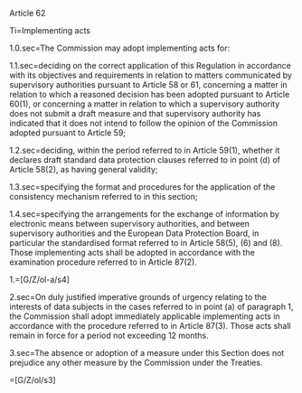 Article 62

Ti=Implementing acts

1.0.sec=The Commission may adopt implementing acts for:

1.1.sec=deciding on the correct application of this Regulation in accordance with its objectives and requirements in relation to matters communicated by supervisory authorities pursuant to Article 58 or 61, concerning a matter in relation to which a reasoned decision has been adopted pursuant to Article 60(1), or concerning a matter in relation to which a supervisory authority does not submit a draft measure and that supervisory authority has indicated that it does not intend to follow the opinion of the Commission adopted pursuant to Article 59;

1.2.sec=deciding, within the period referred to in Article 59(1), whether it declares draft standard data protection clauses referred to in point (d) of Article 58(2), as having general validity;

1.3.sec=specifying the format and procedures for the application of the consistency mechanism referred to in this section;

1.4.sec=specifying the arrangements for the exchange of information by electronic means between supervisory authorities, and between supervisory authorities and the European Data Protection Board, in particular the standardised format referred to in Article 58(5), (6) and (8). Those implementing acts shall be adopted in accordance with the examination procedure referred to in Article 87(2).

1.=[G/Z/ol-a/s4]

2.sec=On duly justified imperative grounds of urgency relating to the interests of data subjects in the cases referred to in point (a) of paragraph 1, the Commission shall adopt immediately applicable implementing acts in accordance with the procedure referred to in Article 87(3). Those acts shall remain in force for a period not exceeding 12 months.

3.sec=The absence or adoption of a measure under this Section does not prejudice any other measure by the Commission under the Treaties. 

=[G/Z/ol/s3]